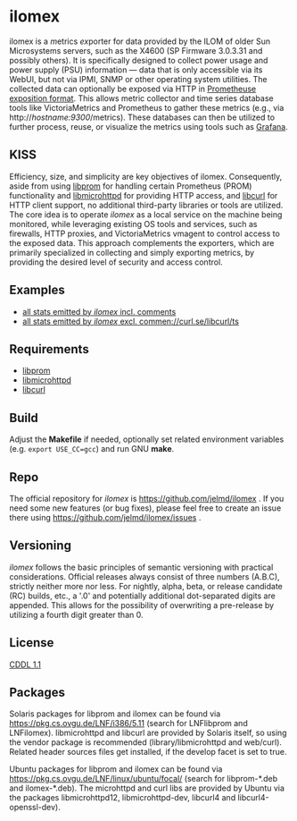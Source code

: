 # ilomex

ilomex is a *m*etrics *ex*porter for data provided by the ILOM of older Sun Microsystems servers, such as the X4600 (SP Firmware 3.0.3.31 and possibly others). It is specifically designed to collect power usage and power supply (PSU) information — data that is only accessible via its WebUI, but not via IPMI, SNMP or other operating system utilities. The collected data can optionally be exposed via HTTP in [Prometheuse exposition format](https://prometheus.io/docs/instrumenting/exposition_formats/). This allows metric collector and time series database tools like VictoriaMetrics and Prometheus to gather these metrics (e.g., via http://_hostname:9300_/metrics). These databases can then be utilized to further process, reuse, or visualize the metrics using tools such as [Grafana](https://grafana.com/).


## KISS

Efficiency, size, and simplicity are key objectives of ilomex. Consequently, aside from using [libprom](https://github.com/jelmd/libprom) for handling certain Prometheus (PROM) functionality and [libmicrohttpd](https://github.com/Karlson2k/libmicrohttpd) for providing HTTP access, and [libcurl](https://curl.se/libcurl/) for HTTP client support, no additional third-party libraries or tools are utilized. The core idea is to operate *ilomex* as a local service on the machine being monitored, while leveraging existing OS tools and services, such as firewalls, HTTP proxies, and VictoriaMetrics vmagent to control access to the exposed data. This approach complements the exporters, which are primarily specialized in collecting and simply exporting metrics, by providing the desired level of security and access control.


## Examples

- [all stats emitted by *ilomex* incl. comments](https://github.com/jelmd/ilomex/blob/main/etc/example-full.out)
- [all stats emitted by *ilomex* excl. commen://curl.se/libcurl/ts](https://github.com/jelmd/ilomex/blob/main/etc/example-full-noComments.out)

## Requirements

- [libprom](https://github.com/jelmd/libprom)
- [libmicrohttpd](https://github.com/Karlson2k/libmicrohttpd)
- [libcurl](https://curl.se/libcurl/)


## Build

Adjust the **Makefile** if needed, optionally set related environment variables
(e.g. `export USE_CC=gcc`) and run GNU **make**.

## Repo

The official repository for *ilomex* is https://github.com/jelmd/ilomex .
If you need some new features (or bug fixes), please feel free to create an
issue there using https://github.com/jelmd/ilomex/issues .


## Versioning

*ilomex* follows the basic principles of semantic versioning with practical considerations. Official releases always consist of three numbers (A.B.C), strictly neither more nor less. For nightly, alpha, beta, or release candidate (RC) builds, etc., a '.0' and potentially additional dot-separated digits are appended. This allows for the possibility of overwriting a pre-release by utilizing a fourth digit greater than 0.


## License

[CDDL 1.1](https://spdx.org/licenses/CDDL-1.1.html)


## Packages

Solaris packages for libprom and ilomex can be found via https://pkg.cs.ovgu.de/LNF/i386/5.11 (search for LNFlibprom and LNFilomex). libmicrohttpd and libcurl are provided by Solaris itself, so using the vendor package is recommended (library/libmicrohttpd and web/curl). Related header sources files get installed, if the develop facet is set to true.

Ubuntu packages for libprom and ilomex can be found via https://pkg.cs.ovgu.de/LNF/linux/ubuntu/focal/ (search for libprom-\*.deb and ilomex-\*.deb). The microhttpd and curl libs are provided by Ubuntu via the packages libmicrohttpd12, libmicrohttpd-dev, libcurl4 and libcurl4-openssl-dev).
